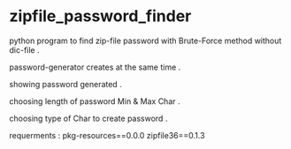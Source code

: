 # zipfile_password_finder
python program to find zip-file password with Brute-Force method without dic-file .

password-generator creates at the same time .

showing password generated .

choosing length of password Min & Max Char .

choosing type of Char to create password .


requerments :
          pkg-resources==0.0.0
          zipfile36==0.1.3


